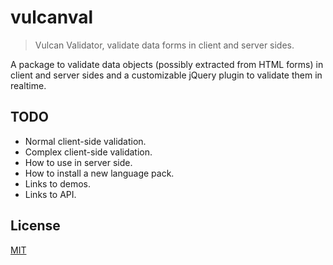 # vulcanval

> Vulcan Validator, validate data forms in client and server sides.

A package to validate data objects (possibly extracted from HTML forms) in client and server sides and a customizable jQuery plugin to validate them in realtime.

## TODO

- Normal client-side validation.
- Complex client-side validation.
- How to use in server side.
- How to install a new language pack.
- Links to demos.
- Links to API.

## License

[MIT](https://github.com/vulcan-estudios/vulcanval/blob/master/LICENSE)
